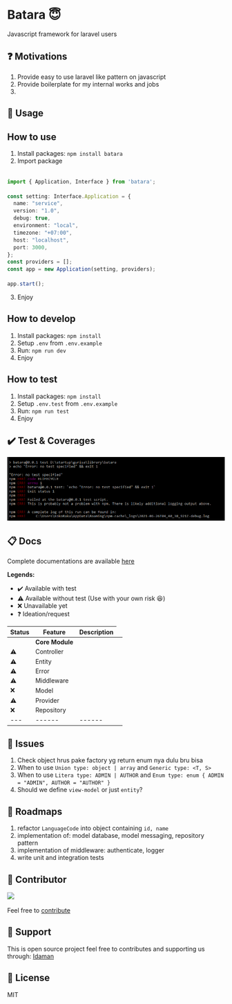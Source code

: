 # Batara 😇
Javascript framework for laravel users

❓ Motivations
---
1. Provide easy to use laravel like pattern on javascript
2. Provide boilerplate for my internal works and jobs
3. 

🖖 Usage
---
## How to use
1. Install packages: `npm install batara`
2. Import package
```ts

import { Application, Interface } from 'batara';

const setting: Interface.Application = {
  name: "service",
  version: "1.0",
  debug: true,
  environment: "local",
  timezone: "+07:00",
  host: "localhost",
  port: 3000,
};
const providers = [];
const app = new Application(setting, providers);

app.start();

```
3. Enjoy

## How to develop
1. Install packages: `npm install`
2. Setup `.env` from `.env.example`
3. Run: `npm run dev`
4. Enjoy

## How to test
1. Install packages: `npm install`
2. Setup `.env.test` from `.env.example`
3. Run: `npm run test`
4. Enjoy

✔️ Test & Coverages
---
![Test coverages](https://github.com/gurisa/batara/blob/master/assets/image/coverage.png?raw=true)

📋 Docs
---
Complete documentations are available [here](https://github.com/gurisa/batara/tree/master/docs)

**Legends:**
- ✔️ Available with test
- ⚠️ Available without test (Use with your own risk 😆)
- ❌ Unavailable yet
- ❓ Ideation/request

| Status | Feature   | Description |
| --- | ------      | ------ |
| <td> **Core Module** </td> |
| ⚠️ | Controller   |  |
| ⚠️ | Entity   |  |
| ⚠️ | Error   |  |
| ⚠️ | Middleware   |  |
| ❌ | Model   |  |
| ⚠️ | Provider   |  |
| ❌ | Repository   |  |
| --- | ------      | ------ |

👀 Issues
---
1. Check object hrus pake factory yg return enum nya dulu bru bisa
2. When to use `Union type: object | array` and `Generic type: <T, S>`
3. When to use `Litera type: ADMIN | AUTHOR` and `Enum type: enum { ADMIN = "ADMIN", AUTHOR = "AUTHOR" }`
4. Should we define `view-model` or just `entity`?

🚀 Roadmaps
---
1. refactor `LanguageCode` into object containing `id, name`
2. implementation of: model database, model messaging, repository pattern
3. implementation of middleware: authenticate, logger
4. write unit and integration tests

🤩 Contributor
---
[![](https://github.com/kokoraka.png?size=50)](https://github.com/kokoraka)

Feel free to [contribute](https://github.com/gurisa/batara/pulls)

💖 Support
---
This is open source project feel free to contributes and supporting us through: [Idaman](https://idaman.id)


📜 License
---
MIT
